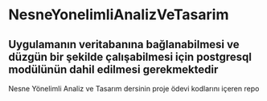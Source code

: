 # NesneYonelimliAnalizVeTasarim
## Uygulamanın veritabanına bağlanabilmesi ve düzgün bir şekilde çalışabilmesi için postgresql modülünün dahil edilmesi gerekmektedir
 Nesne Yönelimli Analiz ve Tasarım dersinin proje ödevi kodlarını içeren repo
